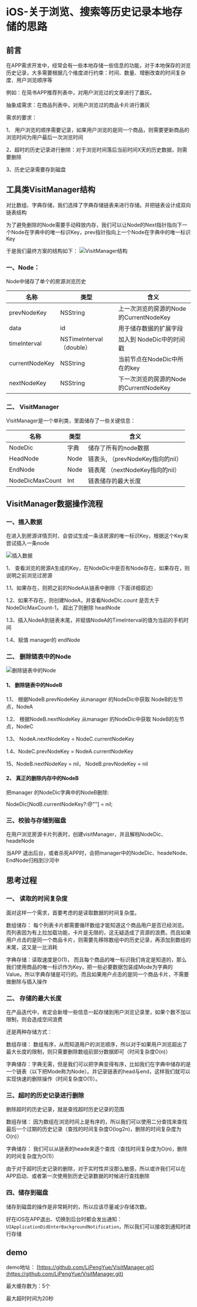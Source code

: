 # iOS-关于浏览、搜索等历史记录本地存储的思路

## 前言

在APP需求开发中，经常会有一些本地存储一些信息的功能，对于本地保存的浏览历史记录，大多需要根据几个维度进行约束：时间、数量、增删改查的时间复杂度、用户浏览顺序等

例如：在简书APP推荐列表中，对用户浏览过的文章进行了置灰。

抽象成需求：在商品列表中，对用户浏览过的商品卡片进行置灰

需求的要求：

1、 用户浏览的顺序需要记录，如果用户浏览的是同一个商品，则需要更新商品的浏览时间为用户最后一次浏览时间

2、超时的历史记录进行删除：对于浏览时间落后当前时间X天的历史数据，则需要删除

3、历史记录需要存到磁盘

## 工具类VisitManager结构

对比数组、字典存储，我们选择了字典存储链表来进行存储。并把链表设计成双向链表结构

为了避免删除的Node需要手动释放内存，我们可以让Node的Next指针指向下一个Node在字典中的唯一标识Key，prev指针指向上一个Node在字典中的唯一标识Key

于是我们最终方案的结构如下：
  ![VisitManager结构](https://tva1.sinaimg.cn/large/e6c9d24ely1h1bw7ost2bj216x0u0whf.jpg)

### 一、Node：

Node中储存了单个的房源浏览历史

| 名称 | 类型 | 含义 |
| --- | --- | --- |
| prevNodeKey | NSString | 上一次浏览的房源的Node的CurrentNodeKey |
| data | id | 用于储存数据的扩展字段 |
| timeInterval | NSTimeInterval（double） | 加入到 NodeDic中的时间戳 |
| currentNodeKey | NSString | 当前节点在NodeDic中所在的key |
| nextNodeKey | NSString | 下一次浏览的房源的Node的CurrentNodeKey |

### 二、 VisitManager

VisitManager是一个单利类，里面储存了一些关键信息：

| 名称 | 类型 | 含义 |
| --- | --- | --- |
| NodeDic | 字典 | 储存了所有的node数据 |
| HeadNode | Node | 链表头, （prevNodeKey指向的nil） |
| EndNode | Node | 链表尾 （nextNodeKey指向的nil） |
| NodeDicMaxCount | Int | 链表储存的最大长度 |

## VisitManager数据操作流程

### 一、插入数据

在进入到房源详情页时、会尝试生成一条该房源的唯一标识Key，根据这个Key来尝试插入一条node

![插入数据](https://tva1.sinaimg.cn/large/e6c9d24ely1h1bw628rqxj21gs0k8q4f.jpg)

1、 查看浏览的房源A生成的Key，在NodeDic中是否有Node存在，如果存在，则说明之前浏览过房源

1.1、如果存在，则把之前的NodeA从链表中删除（下面详细叙述）

1.2、如果不存在，则创建NodeA，并查看NodeDIc.count 是否大于 NodeDicMaxCount-1， 超出了则删除 headNode

1.3、插入NodeA到链表末尾，并赋值NodeA的TimeInterval的值为当前的手机时间

1.4、赋值 manager的 endNode

### 二、 删除链表中的Node

![删除链表中的Node](https://tva1.sinaimg.cn/large/e6c9d24ely1h1bw4hlr2cj21aq0u0q60.jpg)

#### 1、 删除链表中的NodeB

1.1、 根据NodeB.prevNodeKey 从manager 的NodeDic中获取 NodeB的左节点，NodeA

1.2、 根据NodeB.nextNodeKey 从manager 的NodeDic中获取 NodeB的左节点，NodeC

1.3、 NodeA.nextNodeKey = NodeC.currentNodeKey

1.4、NodeC.prevNodeKey = NodeA.currentNodeKey

15、NodeB.nextNodeKey = nil， NodeB.prevNodeKey = nil

#### 2、 真正的删除内存中的NodeB

把manager 的NodeDic字典中的NodeB删除:

NodeDic[NodB.currentNodeKey?:@""] = nil;

### 三、校验与存储到磁盘

在用户浏览房源卡片列表时，创建visitManager，并且解档NodeDic、headeNode

当APP 退出后台，或者杀死APP时，会把manager中的NodeDic、headeNode、EndNode归档到沙河中


## 思考过程

### 一、 读取的时间复杂度

面对这样一个需求，首要考虑的是读取数据的时间复杂度。

数组储存： 每个列表卡片都需要循环数组才能知道这个商品用户是否已经浏览。而列表因为有上拉加载功能，卡片是无限的，这无疑造成了资源的浪费。而且如果用户点击的是同一个商品卡片，则需要先移除数组中的历史记录，再添加到数组的末尾，这又是一比消耗

字典存储：读取速度是O(1)， 而且每个商品的唯一标识我们肯定是知道的，那么我们使用商品的唯一标识作为Key，把一些必要数据包装成Mode为字典的Value。所以字典存储是可行的。而且如果用户点击的是同一个商品卡片，不需要做删除与插入操作

### 二、 存储的最大长度

在产品迭代中，肯定会新增一些信息一起存储到用户浏览记录里，如果个数不加以限制，则会造成空间浪费

还是两种存储方式：

数组存储： 数组有序，从而知道用户的浏览顺序，所以对于如果用户浏览超出了最大长度的限制，则只需要删除数组前部分数据即可（时间复杂度O(n)）

字典储存：字典无需，但是我们可以把字典变得有序，比如我们在字典中储存的是一个链表（以下把Mode称为Node）。并记录链表的head与end，这样我们就可以实现快速的删除操作（时间复杂度O(1)）。

### 三、超时的历史记录进行删除

删除超时的历史记录，就是查找超时历史记录的范围

数组存储： 因为数组在浏览时间上是有序的，所以我们可以使用二分查找来查找最后一个过期的历史记录（查找的时间复杂度O(log2n)，删除的时间复杂度为O(n)）

字典储存： 我们可以从链表的heade来逐个查找（查找时间复杂度为O(n)，删除的时间复杂度为O(1)）

由于对于超时历史记录的删除，对于实时性并没那么敏感，所以或许我们可以在APP启动、或者第一次使用到历史记录数据的时候进行查找删除

### 四、储存到磁盘

储存到磁盘的操作是非常耗时的，所以应该尽量减少存储次数。

好在iOS在APP退出、切换到后台时都会发出通知：`UIApplicationDidEnterBackgroundNotification`，所以我们可以接收到通知时进行存储

## demo
demo地址： [https://github.com/LiPengYue/VisitManager.git](https://github.com/LiPengYue/VisitManager.git)

最大缓存数为：5个

最大超时时间为20秒


